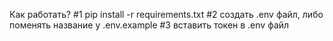 Как работать?
#1 pip install -r requirements.txt
#2 создать .env файл, либо поменять название у .env.example
#3 вставить токен в .env файл
